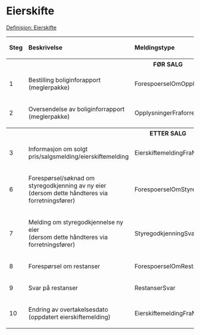 # Eierskifte
[Definisjon: Eierskifte](../begrep/README.md#eierskifte)
<table>
	<tbody>
		<tr>
			<td><p><strong>Steg</strong></p></td>
			<td><p><strong>Beskrivelse</strong></p></td>
			<td><p><strong>Meldingstype</strong></p></td>
			<td><p><strong>Utføres av</strong></p></td>
		</tr>
		<tr><th colspan="4">FØR SALG</th></tr>
		<tr>
			<td><p>1</p></td>
			<td><p>Bestilling boliginforapport (meglerpakke)</p></td>
			<td><p>ForespoerselOmOpplysningerFraforretningsfoerer</p></td>
			<td><p>Megler</p></td>
		</tr>
		<tr>
			<td><p>2</p></td>
			<td><p>Oversendelse av boliginforrapport (meglerpakke)</p></td>
			<td><p>OpplysningerFraforretningsfoerer</p></td>
			<td><p>Forretningsfører</p></td>
		</tr>  
		<tr><th colspan="4">ETTER SALG</th></tr>
<tr>
			<td><p>3</p></td>
			<td><p>Informasjon om solgt pris/salgsmelding/eierskiftemelding
</p></td>
<td><p>EierskiftemeldingFraMegler</p></td>
			<td><p>Megler</p></td>
		</tr>			      		        	
        		<tr>
			<td><p>6</p></td>
			<td><p>Forespørsel/søknad om styregodkjenning av ny eier<br> (dersom dette håndteres via forretningsfører)
</p></td>
<td><p>ForespoerselOmStyregodkjenning</p></td>
			<td><p>Megler</p></td>
		</tr>		
        		<tr>
			<td><p>7</p></td>
			<td><p>Melding om styregodkjennelse ny eier<br> (dersom dette håndteres via forretningsfører)
</p></td>
<td><p>StyregodkjenningSvar</p></td>
			<td><p>Forretningsfører</p></td>
		</tr>
        		<tr>
			<td><p>8</p></td>
			<td><p>Forespørsel om restanser
</p></td>
<td><p>ForespoerselOmRestanser</p></td>
			<td><p>Megler</p></td>
		</tr>
        		<tr>
			<td><p>9</p></td>
			<td><p>Svar på restanser
</p></td>
<td><p>RestanserSvar</p></td>
			<td><p>Forretningsfører</p></td>
		</tr>
        		<tr>
			<td><p>10</p></td>
			<td><p>Endring av overtakelsesdato (oppdatert eierskiftemelding) 
</p></td>
<td><p>EierskiftemeldingFraMegler</p></td>
			<td><p>Megler</p></td>
		</tr>	 
	</tbody>
</table>